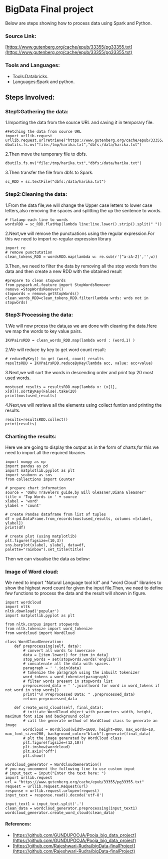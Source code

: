 # BigData Final project

Below are steps showing how to process data using Spark and Python.

### Source Link:
[https://www.gutenberg.org/cache/epub/33355/pg33355.txt](https://www.gutenberg.org/cache/epub/33355/pg33355.txt)

### Tools and Languages:
- Tools:Databricks.
- Languages:Spark and python.

## Steps Involved:
### Step1:Gathering the data:
1.Importing the data from the source URL and saving it in temporary file.
```
#Fetching the data from source URL
import urllib.request
urllib.request.urlretrieve("https://www.gutenberg.org/cache/epub/33355/pg33355.txt","/tmp/harika.txt")
dbutils.fs.mv("file:/tmp/harika.txt","dbfs:/data/harika.txt")
```
2.Then move the temporary file to dbfs.
```
dbutils.fs.mv("file:/tmp/harika.txt","dbfs:/data/harika.txt")
```
3.Then transfer the file from dbfs to Spark.
```
sc_RDD = sc.textFile("dbfs:/data/harika.txt")
```
### Step2:Cleaning the data:
1.From the data file,we will change the Upper case letters to lower case letters,also removing the spaces and splitting the up the sentence to words.
```
# flatamp each line to words
wordsRDD = sc_RDD.flatMap(lambda line:line.lower().strip().split(" "))
```
2.Next,we will remove the punctuations using the regular expression.For this we need to import re-regular expression library
```
import re
# remove punctutation
clean_tokens_RDD = wordsRDD.map(lambda w: re.sub(r'[^a-zA-Z]','',w))
```
3.Then, we need to filter the data by removing all the stop words from the data and then create a new RDD with the obtained result
```
#prepare to clean stopwords
from pyspark.ml.feature import StopWordsRemover
remove =StopWordsRemover()
stopwords = remove.getStopWords()
clean_words_RDD=clean_tokens_RDD.filter(lambda wrds: wrds not in stopwords)
```
### Step3:Processing the data:
1.We will now prcess the data,as we are done with cleaning the data.Here we map the words to key value pairs.
```
IKVPairsRDD = clean_words_RDD.map(lambda word : (word,1) )
```

2.We will reduce by key to get word count result:
```
# reduceByKey() to get (word, count) results
resultsRDD = IKVPairsRDD.reduceByKey(lambda acc, value: acc+value)
```
3.Next,we will sort the words in descending order and print top 20 most used words.
```
mostused_results = resultsRDD.map(lambda x: (x[1], x[0])).sortByKey(False).take(20)
print(mostused_results)
```
4.Next,we will retrieve all the elements using collect funtion and printing the results.
```
results=resultsRDD.collect()
print(results)
```

### Charting the results:
Here we are going to display the output as in the form of charts,for this we need to import all the required libraries
```
import numpy as np
import pandas as pd
import matplotlib.pyplot as plt
import seaborn as sns
from collections import Counter

# prepare chart information
source = 'Oahu Travelers guide,by Bill Gleasner,Diana Gleasner'
title = 'Top Words in ' + source
xlabel = 'word'
ylabel = 'count'

# create Pandas dataframe from list of tuples
df = pd.DataFrame.from_records(mostused_results, columns =[xlabel, ylabel]) 
print(df)

# create plot (using matplotlib)
plt.figure(figsize=(10,3))
sns.barplot(xlabel, ylabel, data=df, palette="rainbow").set_title(title)
```
Then we can visualise the data as below:

### Image of Word cloud:
We need to import "Natural Language tool kit" and "word Cloud" libraries to show the highest word count for given the input file.Then, we need to define few functions to process the data and the result will shown in figure.
```
import wordcloud
import nltk
nltk.download('popular')
import matplotlib.pyplot as plt

from nltk.corpus import stopwords
from nltk.tokenize import word_tokenize
from wordcloud import WordCloud

class WordCloudGeneration:
    def preprocessing(self, data):
        # convert all words to lowercase
        data = [item.lower() for item in data]
        stop_words = set(stopwords.words('english'))
        # concatenate all the data with spaces.
        paragraph = ' '.join(data)
        # tokenize the paragraph using the inbuilt tokenizer
        word_tokens = word_tokenize(paragraph) 
        # filter words present in stopwords list 
        preprocessed_data = ' '.join([word for word in word_tokens if not word in stop_words])
        print("\n Preprocessed Data: " ,preprocessed_data)
        return preprocessed_data

    def create_word_cloud(self, final_data):
        # initiate WordCloud object with parameters width, height, maximum font size and background color
        # call the generate method of WordCloud class to generate an image
        wordcloud = WordCloud(width=1600, height=800, max_words=10, max_font_size=200, background_color="black").generate(final_data)
        # plt the image generated by WordCloud class
        plt.figure(figsize=(12,10))
        plt.imshow(wordcloud)
        plt.axis("off")
        plt.show()

wordcloud_generator = WordCloudGeneration()
# you may uncomment the following line to use custom input
# input_text = input("Enter the text here: ")
import urllib.request
url = "https://www.gutenberg.org/cache/epub/33355/pg33355.txt"
request = urllib.request.Request(url)
response = urllib.request.urlopen(request)
input_text = response.read().decode('utf-8')

input_text1 = input_text.split('.')
clean_data = wordcloud_generator.preprocessing(input_text1)
wordcloud_generator.create_word_cloud(clean_data)
```

#### References:
- [https://github.com/GUNDUPOOJA/Pooja_big_data_project](https://github.com/GUNDUPOOJA/Pooja_big_data_project)
- [https://github.com/Rajeshwari-Rudra/bigData-finalProject](https://github.com/Rajeshwari-Rudra/bigData-finalProject)




